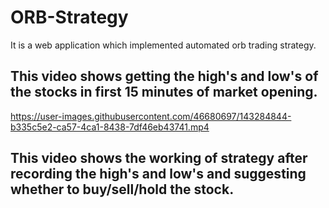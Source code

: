 # ORB-Strategy
It is a web application which implemented automated orb trading strategy.


## This video shows getting the high's and low's of the stocks in first 15 minutes of market opening.

https://user-images.githubusercontent.com/46680697/143284844-b335c5e2-ca57-4ca1-8438-7df46eb43741.mp4

## This video shows the working of strategy after recording the high's and low's and suggesting whether to buy/sell/hold the stock.


